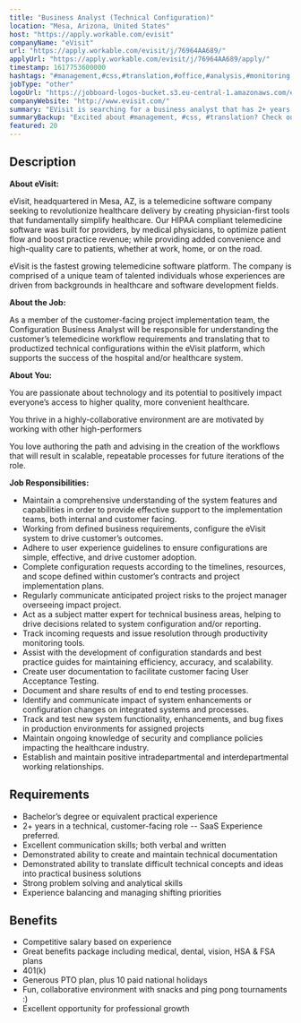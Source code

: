 ```yaml
---
title: "Business Analyst (Technical Configuration)"
location: "Mesa, Arizona, United States"
host: "https://apply.workable.com/evisit"
companyName: "eVisit"
url: "https://apply.workable.com/evisit/j/76964AA689/"
applyUrl: "https://apply.workable.com/evisit/j/76964AA689/apply/"
timestamp: 1617753600000
hashtags: "#management,#css,#translation,#office,#analysis,#monitoring,#optimization"
jobType: "other"
logoUrl: "https://jobboard-logos-bucket.s3.eu-central-1.amazonaws.com/evisit"
companyWebsite: "http://www.evisit.com/"
summary: "EVisit is searching for a business analyst that has 2+ years in a technical, customer-facing role -- SaaS Experience preferred."
summaryBackup: "Excited about #management, #css, #translation? Check out this job post!"
featured: 20
---
```


## Description

**About eVisit:**

eVisit, headquartered in Mesa, AZ, is a telemedicine software company seeking to revolutionize healthcare delivery by creating physician-first tools that fundamentally simplify healthcare. Our HIPAA compliant telemedicine software was built for providers, by medical physicians, to optimize patient flow and boost practice revenue; while providing added convenience and high-quality care to patients, whether at work, home, or on the road.

eVisit is the fastest growing telemedicine software platform. The company is comprised of a unique team of talented individuals whose experiences are driven from backgrounds in healthcare and software development fields.

**About the Job:**

As a member of the customer-facing project implementation team, the Configuration Business Analyst will be responsible for understanding the customer’s telemedicine workflow requirements and translating that to productized technical configurations within the eVisit platform, which supports the success of the hospital and/or healthcare system.

**About You:**

You are passionate about technology and its potential to positively impact everyone’s access to higher quality, more convenient healthcare.

You thrive in a highly-collaborative environment are are motivated by working with other high-performers

You love authoring the path and advising in the creation of the workflows that will result in scalable, repeatable processes for future iterations of the role.

**Job Responsibilities:**

*   Maintain a comprehensive understanding of the system features and capabilities in order to provide effective support to the implementation teams, both internal and customer facing.
*   Working from defined business requirements, configure the eVisit system to drive customer’s outcomes.
*   Adhere to user experience guidelines to ensure configurations are simple, effective, and drive customer adoption.
*   Complete configuration requests according to the timelines, resources, and scope defined within customer’s contracts and project implementation plans.
*   Regularly communicate anticipated project risks to the project manager overseeing impact project.
*   Act as a subject matter expert for technical business areas, helping to drive decisions related to system configuration and/or reporting.
*   Track incoming requests and issue resolution through productivity monitoring tools.
*   Assist with the development of configuration standards and best practice guides for maintaining efficiency, accuracy, and scalability.
*   Create user documentation to facilitate customer facing User Acceptance Testing.
*   Document and share results of end to end testing processes.
*   Identify and communicate impact of system enhancements or configuration changes on integrated systems and processes.
*   Track and test new system functionality, enhancements, and bug fixes in production environments for assigned projects
*   Maintain ongoing knowledge of security and compliance policies impacting the healthcare industry.
*   Establish and maintain positive intradepartmental and interdepartmental working relationships.

## Requirements

*   Bachelor’s degree or equivalent practical experience
*   2+ years in a technical, customer-facing role -- SaaS Experience preferred.
*   Excellent communication skills; both verbal and written
*   Demonstrated ability to create and maintain technical documentation
*   Demonstrated ability to translate difficult technical concepts and ideas into practical business solutions
*   Strong problem solving and analytical skills
*   Experience balancing and managing shifting priorities

## Benefits

*   Competitive salary based on experience
*   Great benefits package including medical, dental, vision, HSA & FSA plans
*   401(k)
*   Generous PTO plan, plus 10 paid national holidays
*   Fun, collaborative environment with snacks and ping pong tournaments :)
*   Excellent opportunity for professional growth
